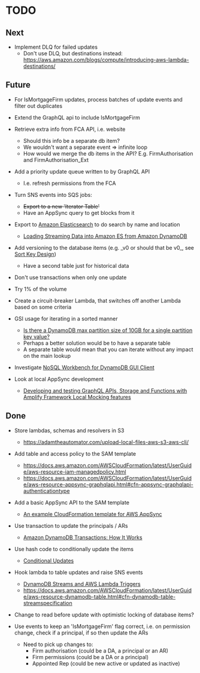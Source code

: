 # TODO

## Next

* Implement DLQ for failed updates
  * Don't use DLQ, but destinations instead: https://aws.amazon.com/blogs/compute/introducing-aws-lambda-destinations/

## Future

* For IsMortgageFirm updates, process batches of update events and filter out duplicates

* Extend the GraphQL api to include IsMortgageFirm

* Retrieve extra info from FCA API, i.e. website
  * Should this info be a separate db item?
  * We wouldn't want a separate event => infinite loop
  * How would we merge the db items in the API? E.g. FirmAuthorisation and FirmAuthorisation_Ext

* Add a priority update queue written to by GraphQL API
  * I.e. refresh permissions from the FCA

* Turn SNS events into SQS jobs:
  * ~~Export to a new 'Iterator Table'~~
  * Have an AppSync query to get blocks from it

* Export to [Amazon Elasticsearch](https://docs.aws.amazon.com/elasticsearch-service/index.html) to do search by name and location
    * [Loading Streaming Data into Amazon ES from Amazon DynamoDB](https://docs.aws.amazon.com/elasticsearch-service/latest/developerguide/es-aws-integrations.html#es-aws-integrations-dynamodb-es)

* Add versioning to the database items (e.g. \_v0 or should that be v0\_, see [Sort Key Design](https://docs.aws.amazon.com/amazondynamodb/latest/developerguide/bp-sort-keys.html))
  * Have a second table just for historical data

* Don't use transactions when only one update

* Try 1% of the volume

* Create a circuit-breaker Lambda, that switches off another Lambda based on some criteria

* GSI usage for iterating in a sorted manner
  * [Is there a DynamoDB max partition size of 10GB for a single partition key value?](https://stackoverflow.com/questions/40272600/is-there-a-dynamodb-max-partition-size-of-10gb-for-a-single-partition-key-value#40277185)
  * Perhaps a better solution would be to have a separate table
  * A separate table would mean that you can iterate without any impact on the main lookup

* Investigate [NoSQL Workbench for DynamoDB GUI Client](https://docs.aws.amazon.com/amazondynamodb/latest/developerguide/workbench.html)

* Look at local AppSync development
  * [Developing and testing GraphQL APIs, Storage and Functions with Amplify Framework Local Mocking features](https://aws.amazon.com/blogs/mobile/amplify-framework-local-mocking/)

## Done

* Store lambdas, schemas and resolvers in S3
  * https://adamtheautomator.com/upload-local-files-aws-s3-aws-cli/

* Add table and access policy to the SAM template
  * https://docs.aws.amazon.com/AWSCloudFormation/latest/UserGuide/aws-resource-iam-managedpolicy.html
  * https://docs.aws.amazon.com/AWSCloudFormation/latest/UserGuide/aws-resource-appsync-graphqlapi.html#cfn-appsync-graphqlapi-authenticationtype

* Add a basic AppSync API to the SAM template
  * [An example CloudFormation template for AWS AppSync](https://gist.github.com/adrianhall/50e9fdf08e7a7e52d3ab0f01467b72f7)

* Use transaction to update the principals / ARs
  * [Amazon DynamoDB Transactions: How It Works](https://docs.aws.amazon.com/amazondynamodb/latest/developerguide/transaction-apis.html)

* Use hash code to conditionally update the items
  * [Conditional Updates](https://docs.aws.amazon.com/amazondynamodb/latest/developerguide/Expressions.ConditionExpressions.html#Expressions.ConditionExpressions.SimpleComparisons)

* Hook lambda to table updates and raise SNS events
  * [DynamoDB Streams and AWS Lambda Triggers](https://docs.aws.amazon.com/amazondynamodb/latest/developerguide/Streams.Lambda.html)
  * https://docs.aws.amazon.com/AWSCloudFormation/latest/UserGuide/aws-resource-dynamodb-table.html#cfn-dynamodb-table-streamspecification

* Change to read before update with optimistic locking of database items?

* Use events to keep an 'IsMortgageFirm' flag correct, i.e. on permission change, check if a principal, if so then update the ARs
  * Need to pick up changes to:
    * Firm authorisation (could be a DA, a principal or an AR)
    * Firm permissions (could be a DA or a principal)
    * Appointed Rep (could be new active or updated as inactive)

